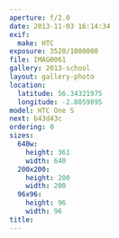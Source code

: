 ```yaml
---
aperture: f/2.0
date: 2013-11-03 16:14:34
exif:
  make: HTC
exposure: 3520/1000000
file: IMAG0061
gallery: 2013-school
layout: gallery-photo
location:
  latitude: 56.34321975
  longitude: -2.8059895
model: HTC One S
next: b43d43c
ordering: 0
sizes:
  640w:
    height: 361
    width: 640
  200x200:
    height: 200
    width: 200
  96x96:
    height: 96
    width: 96
title: 
---
```

